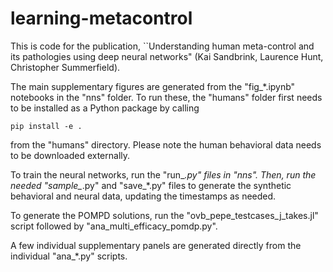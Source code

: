 # learning-metacontrol

This is code for the publication, ``Understanding human meta-control and its pathologies using deep neural networks" (Kai Sandbrink, Laurence Hunt, Christopher Summerfield).

The main supplementary figures are generated from the "fig_*.ipynb" notebooks in the "nns" folder. To run these, the "humans" folder first needs to be installed as a Python package by calling

``` 
pip install -e . 
```

from the "humans" directory. Please note the human behavioral data needs to be downloaded externally.

To train the neural networks, run the "run_*.py" files in "nns". Then, run the needed "sample_*.py" and "save_*.py" files to generate the synthetic behavioral and neural data, updating the timestamps as needed.

To generate the POMPD solutions, run the "ovb_pepe_testcases_j_takes.jl" script followed by "ana_multi_efficacy_pomdp.py". 

A few individual supplementary panels are generated directly from the individual "ana_*.py" scripts.